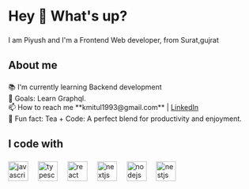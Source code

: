 <h1 align="left">Hey 👋 What's up?</h1>

###

<p align="left">I am Piyush and I'm a Frontend Web developer, from Surat,gujrat</p>

###

<h2 align="left">About me</h2>

###

<p align="left">📚 I'm currently learning Backend development<br>🎯 Goals: Learn Graphql.<br>📫 How to reach me **kmitul1993@gmail.com** | <a href="https://www.linkedin.com/in/mitul-kanani/" rel="nofollow">LinkedIn</a><br>🎲 Fun fact: Tea + Code: A perfect blend for productivity and enjoyment.</p>

###

<h2 align="left">I code with</h2>

###

<div align="left">
  <img src="https://cdn.jsdelivr.net/gh/devicons/devicon/icons/javascript/javascript-original.svg" height="40" alt="javascript logo"  />
  <img width="12" />
  <img src="https://cdn.jsdelivr.net/gh/devicons/devicon/icons/typescript/typescript-original.svg" height="40" alt="typescript logo"  />
  <img width="12" />
  <img src="https://cdn.jsdelivr.net/gh/devicons/devicon/icons/react/react-original.svg" height="40" alt="react logo"  />
  <img width="12" />
  <img src="https://cdn.jsdelivr.net/gh/devicons/devicon/icons/nextjs/nextjs-original.svg" height="40" alt="nextjs logo"  />
  <img width="12" />
  <img src="https://cdn.jsdelivr.net/gh/devicons/devicon/icons/nodejs/nodejs-original.svg" height="40" alt="nodejs logo"  />
  <img width="12" />
  <img src="https://cdn.jsdelivr.net/gh/devicons/devicon/icons/nestjs/nestjs-plain.svg" height="40" alt="nestjs logo"  />
</div>

###
